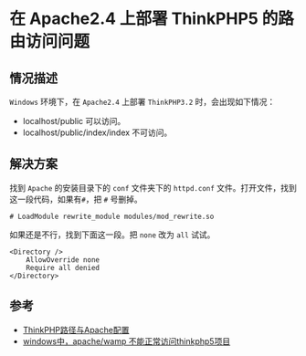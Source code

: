 # 在 Apache2.4 上部署 ThinkPHP5 的路由访问问题

## 情况描述

`Windows` 环境下，在 `Apache2.4` 上部署 `ThinkPHP3.2` 时，会出现如下情况：

- localhost/public 可以访问。
- localhost/public/index/index 不可访问。

## 解决方案

找到 `Apache` 的安装目录下的 `conf` 文件夹下的 `httpd.conf` 文件。打开文件，找到这一段代码，如果有`#`，把 `#` 号删掉。

```
# LoadModule rewrite_module modules/mod_rewrite.so
```

如果还是不行，找到下面这一段。把 `none` 改为 `all` 试试。

```
<Directory />
    AllowOverride none
    Require all denied
</Directory>
```

## 参考

- [ThinkPHP路径与Apache配置](https://blog.csdn.net/littlebo01/article/details/8837230)
- [windows中，apache/wamp 不能正常访问thinkphp5项目](https://blog.csdn.net/festone000/article/details/80409247)